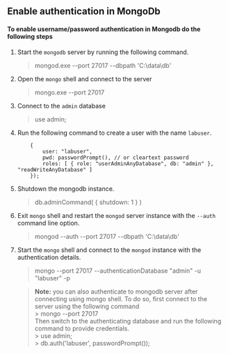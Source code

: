 
## Enable authentication in MongoDb

#### To enable username/password authentication in Mongodb do the following steps

1. Start the `mongodb` server by running the following command.
    > mongod.exe --port 27017 --dbpath 'C:\data\db'
2. Open the `mongo` shell and connect to the server
    > mongo.exe --port 27017
3. Connect to the `admin` database
    > use admin;
4. Run the following command to create a user with the name `labuser`.
    ``` db.createUser(
        {
            user: "labuser",
            pwd: passwordPrompt(), // or cleartext password
            roles: [ { role: "userAdminAnyDatabase", db: "admin" }, "readWriteAnyDatabase" ]
        });
    ```
5. Shutdown the mongodb instance.
    > db.adminCommand( { shutdown: 1 } )
6. Exit `mongo` shell and restart the `mongod` server instance with the `--auth`  command line option. 
    > mongod --auth --port 27017 --dbpath 'C:\data\db'
7. Start the `mongo` shell and connect to the `mongod` instance with the authentication details.
    > mongo --port 27017  --authenticationDatabase "admin" -u "labuser" -p
    
    > **Note:** you can also authenticate to mongodb server after connecting using mongo shell. To do so, first connect to the server using the following command 
    <br/> > mongo --port 27017
    <br/> Then switch to the authenticating database and run the following command to provide credentials.
    <br/> > use admin;
    <br/> > db.auth('labuser', passwordPrompt());